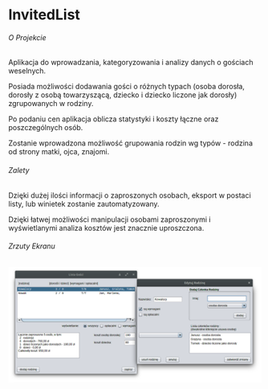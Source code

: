 # InvitedList

###### O Projekcie
Aplikacja do wprowadzania, kategoryzowania i analizy danych o gościach weselnych.

Posiada możliwości dodawania gości o różnych typach (osoba dorosła, dorosły z osobą towarzyszącą, dziecko i dziecko liczone jak dorosły) zgrupowanych w rodziny.

Po podaniu cen aplikacja oblicza statystyki i koszty łączne oraz poszczególnych osób.

Zostanie wprowadzona możliwość grupowania rodzin wg typów - rodzina od strony matki, ojca, znajomi.

###### Zalety

Dzięki dużej ilości informacji o zaproszonych osobach, eksport w postaci listy, lub winietek zostanie zautomatyzowany.

Dzięki łatwej możliwości manipulacji osobami zaproszonymi i wyświetlanymi analiza kosztów jest znacznie uproszczona.

###### Zrzuty Ekranu

![Wygląd programu](https://raw.githubusercontent.com/rkowalik/InvitedList/master/src/img/scrn.png)
